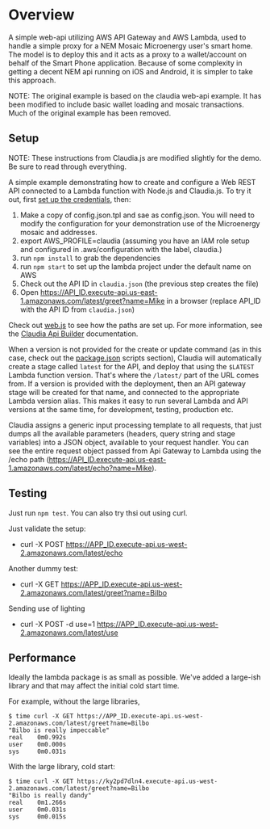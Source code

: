 # Overview

A simple web-api utilizing AWS API Gateway and AWS Lambda, used to handle a simple proxy for a NEM Mosaic Microenergy user's smart home.  The model is to deploy this and it acts as a proxy to a wallet/account on behalf of the Smart Phone application.  Because of some complexity in getting a decent NEM api running on iOS and Android, it is simpler to take this approach. 

NOTE: The original example is based on the claudia web-api example.  It has been modified to include basic wallet loading
and mosaic transactions.  Much of the original example has been removed.

## Setup

NOTE: These instructions from Claudia.js are modified slightly for the demo.  Be sure to read through everything.

A simple example demonstrating how to create and configure a Web REST API connected to a Lambda function with Node.js and Claudia.js. To try it out, first [set up the credentials](https://github.com/claudiajs/claudia/blob/master/getting_started.md#configuring-access-credentials), then:

1. Make a copy of config.json.tpl and sae as config.json.  You will need to modify the configuration for your demonstration use 
of the Microenergy mosaic and addresses.
1.  export AWS_PROFILE=claudia (assuming you have an IAM role setup and configured in .aws/configuration with the label, claudia.)
1. run `npm install` to grab the dependencies
1. run `npm start` to set up the lambda project under the default name on AWS 
1. Check out the API ID in `claudia.json` (the previous step creates the file)
1. Open https://API_ID.execute-api.us-east-1.amazonaws.com/latest/greet?name=Mike in a browser (replace API_ID with the API ID from `claudia.json`)

Check out [web.js](web.js) to see how the paths are set up. For more information, see the [Claudia Api Builder](https://github.com/claudiajs/claudia-api-builder) documentation.

When a version is not provided for the create or update command (as in this case, check out the [package.json](package.json) scripts section), Claudia will automatically create a stage called `latest` for the API, and deploy that using the `$LATEST` Lambda function version. That's where the `/latest/` part of the URL comes from. If a version is provided with the deployment, then an API gateway stage will be created for that name, and connected to the appropriate Lambda version alias. This makes it easy to run several Lambda and API versions at the same time, for development, testing, production etc.

Claudia assigns a generic input processing template to all requests, that just dumps all the available parameters (headers, query string and stage variables) into a JSON object, available to your request handler. You can see the entire request object passed from Api Gateway to Lambda using the /echo path (https://API_ID.execute-api.us-east-1.amazonaws.com/latest/echo?name=Mike).

## Testing

Just run `npm test`.  You can also try thsi out using curl.

Just validate the setup:

- curl -X POST https://APP_ID.execute-api.us-west-2.amazonaws.com/latest/echo

Another dummy test:

- curl -X GET https://APP_ID.execute-api.us-west-2.amazonaws.com/latest/greet?name=Bilbo

Sending use of lighting 

-  curl -X POST -d use=1 https://APP_ID.execute-api.us-west-2.amazonaws.com/latest/use

## Performance

Ideally the lambda package is as small as possible.  We've added a large-ish library and that may affect the initial cold start time.

For example, without the large libraries, 

```
$ time curl -X GET https://APP_ID.execute-api.us-west-2.amazonaws.com/latest/greet?name=Bilbo
"Bilbo is really impeccable"
real    0m0.992s
user    0m0.000s
sys     0m0.031s
```

With the large library, cold start:

```
$ time curl -X GET https://ky2pd7dln4.execute-api.us-west-2.amazonaws.com/latest/greet?name=Bilbo
"Bilbo is really dandy"
real    0m1.266s
user    0m0.031s
sys     0m0.015s
```